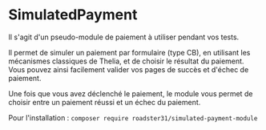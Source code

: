 # SimulatedPayment

Il s'agit d'un pseudo-module de paiement à utiliser pendant vos tests.

Il permet de simuler un paiement par formulaire (type CB), en utilisant les mécanismes classiques de Thelia,
et de choisir le résultat du paiement. Vous pouvez ainsi facilement valider vos pages de succès et d'échec de paiement.

Une fois que vous avez déclenché le paiement, le module vous permet de choisir entre un paiement réussi et un 
échec du paiement.

Pour l'installation : `composer require roadster31/simulated-payment-module` 

